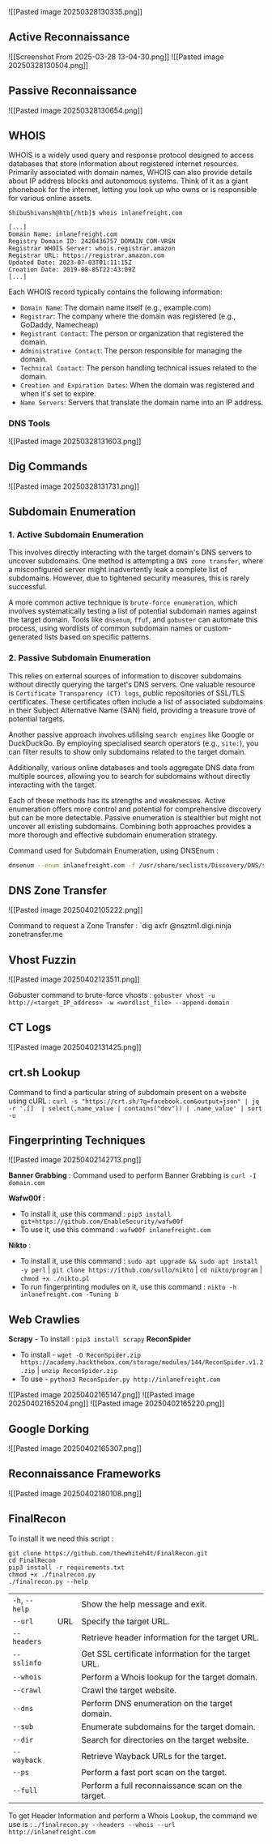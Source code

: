 ![[Pasted image 20250328130335.png]]

## Active Reconnaissance
![[Screenshot From 2025-03-28 13-04-30.png]]
![[Pasted image 20250328130504.png]]

## Passive Reconnaissance
![[Pasted image 20250328130654.png]]

## WHOIS
WHOIS is a widely used query and response protocol designed to access databases that store information about registered internet resources. Primarily associated with domain names, WHOIS can also provide details about IP address blocks and autonomous systems. Think of it as a giant phonebook for the internet, letting you look up who owns or is responsible for various online assets.

```shell-session
ShibuShivansh@htb[/htb]$ whois inlanefreight.com

[...]
Domain Name: inlanefreight.com
Registry Domain ID: 2420436757_DOMAIN_COM-VRSN
Registrar WHOIS Server: whois.registrar.amazon
Registrar URL: https://registrar.amazon.com
Updated Date: 2023-07-03T01:11:15Z
Creation Date: 2019-08-05T22:43:09Z
[...]
```

Each WHOIS record typically contains the following information:

- `Domain Name`: The domain name itself (e.g., example.com)
- `Registrar`: The company where the domain was registered (e.g., GoDaddy, Namecheap)
- `Registrant Contact`: The person or organization that registered the domain.
- `Administrative Contact`: The person responsible for managing the domain.
- `Technical Contact`: The person handling technical issues related to the domain.
- `Creation and Expiration Dates`: When the domain was registered and when it's set to expire.
- `Name Servers`: Servers that translate the domain name into an IP address.

### DNS Tools
![[Pasted image 20250328131603.png]]

## Dig Commands
![[Pasted image 20250328131731.png]]

## Subdomain Enumeration
### 1. Active Subdomain Enumeration

This involves directly interacting with the target domain's DNS servers to uncover subdomains. One method is attempting a `DNS zone transfer`, where a misconfigured server might inadvertently leak a complete list of subdomains. However, due to tightened security measures, this is rarely successful.

A more common active technique is `brute-force enumeration`, which involves systematically testing a list of potential subdomain names against the target domain. Tools like `dnsenum`, `ffuf`, and `gobuster` can automate this process, using wordlists of common subdomain names or custom-generated lists based on specific patterns.

### 2. Passive Subdomain Enumeration

This relies on external sources of information to discover subdomains without directly querying the target's DNS servers. One valuable resource is `Certificate Transparency (CT) logs`, public repositories of SSL/TLS certificates. These certificates often include a list of associated subdomains in their Subject Alternative Name (SAN) field, providing a treasure trove of potential targets.

Another passive approach involves utilising `search engines` like Google or DuckDuckGo. By employing specialised search operators (e.g., `site:`), you can filter results to show only subdomains related to the target domain.

Additionally, various online databases and tools aggregate DNS data from multiple sources, allowing you to search for subdomains without directly interacting with the target.

Each of these methods has its strengths and weaknesses. Active enumeration offers more control and potential for comprehensive discovery but can be more detectable. Passive enumeration is stealthier but might not uncover all existing subdomains. Combining both approaches provides a more thorough and effective subdomain enumeration strategy.

Command used for Subdomain Enumeration, using DNSEnum :
```bash
dnsenum --enum inlanefreight.com -f /usr/share/seclists/Discovery/DNS/subdomains-top1million-110000.txt -r
```

## DNS Zone Transfer
![[Pasted image 20250402105222.png]]

Command to request a Zone Transfer : `dig axfr @nsztm1.digi.ninja zonetransfer.me

## Vhost Fuzzin
![[Pasted image 20250402123511.png]]

Gobuster command to brute-force vhosts : `gobuster vhost -u http://<target_IP_address> -w <wordlist_file> --append-domain`

## CT Logs
![[Pasted image 20250402131425.png]]

## crt.sh Lookup
 Command to find a particular string of subdomain present on a website using cURL : `curl -s "https://crt.sh/?q=facebook.com&output=json" | jq -r '.[]  | select(.name_value | contains("dev")) | .name_value' | sort -u`


## Fingerprinting Techniques
![[Pasted image 20250402142713.png]]

**Banner Grabbing** : Command used to perform Banner Grabbing is `curl -I domain.com`

**Wafw00f** :
- To install it, use this command : `pip3 install git+https://github.com/EnableSecurity/wafw00f`
- To use it, use this command : `wafw00f inlanefreight.com`

**Nikto** :
- To install it, use this command : `sudo apt upgrade && sudo apt install -y perl` | `git clone https://ithub.com/sullo/nikto` | `cd nikto/program` | `chmod +x ./nikto.pl`
- To run fingerprinting modules on it, use this command : `nikto -h inlanefreight.com -Tuning b`

## Web Crawlies

**Scrapy** - To install : `pip3 install scrapy`
**ReconSpider** 
-  To install - `wget -O ReconSpider.zip https://academy.hackthebox.com/storage/modules/144/ReconSpider.v1.2.zip` | `unzip ReconSpider.zip`
- To use - `python3 ReconSpider.py http://inlanefreight.com`


![[Pasted image 20250402165147.png]]
![[Pasted image 20250402165204.png]]
![[Pasted image 20250402165220.png]]

## Google Dorking
![[Pasted image 20250402165307.png]]


## Reconnaissance Frameworks
![[Pasted image 20250402180108.png]]

## FinalRecon
To install it we need this script : 
```
git clone https://github.com/thewhiteh4t/FinalRecon.git
cd FinalRecon
pip3 install -r requirements.txt
chmod +x ./finalrecon.py
./finalrecon.py --help
```

|   |   |   |
|---|---|---|
|`-h`, `--help`||Show the help message and exit.|
|`--url`|URL|Specify the target URL.|
|`--headers`||Retrieve header information for the target URL.|
|`--sslinfo`||Get SSL certificate information for the target URL.|
|`--whois`||Perform a Whois lookup for the target domain.|
|`--crawl`||Crawl the target website.|
|`--dns`||Perform DNS enumeration on the target domain.|
|`--sub`||Enumerate subdomains for the target domain.|
|`--dir`||Search for directories on the target website.|
|`--wayback`||Retrieve Wayback URLs for the target.|
|`--ps`||Perform a fast port scan on the target.|
|`--full`||Perform a full reconnaissance scan on the target.|
To get Header Information and perform a Whois Lookup, the command we use is : `./finalrecon.py --headers --whois --url http://inlanefreight.com`

